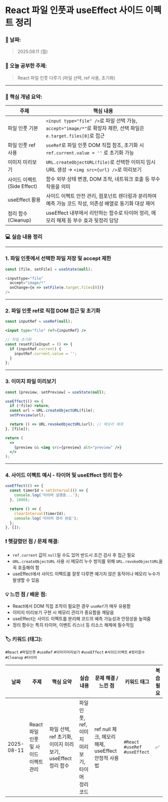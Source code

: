 # React 파일 인풋과 useEffect 사이드 이펙트 정리

### 📅 날짜:

> 2025.08.11 (월)
> 

### 📘 오늘 공부한 주제:

> React 파일 인풋 다루기 (파일 선택, ref 사용, 초기화)
> 

---

### 📝 핵심 개념 요약:

| 주제 | 핵심 내용 |
| --- | --- |
| 파일 인풋 기본 | `<input type="file" />`로 파일 선택 가능, `accept="image/*"`로 확장자 제한, 선택 파일은 `e.target.files[0]`로 접근 |
| 파일 인풋 ref 사용 | `useRef`로 파일 인풋 DOM 직접 참조, 초기화 시 `ref.current.value = ''` 로 초기화 가능 |
| 이미지 미리보기 | `URL.createObjectURL(file)`로 선택한 이미지 임시 URL 생성 → `<img src={url} />`로 미리보기 |
| 사이드 이펙트 (Side Effect) | 함수 외부 상태 변경, DOM 조작, 네트워크 호출 등 부수 작용을 의미 |
| useEffect 활용 | 사이드 이펙트 안전 관리, 컴포넌트 렌더링과 분리하여 예측 가능 코드 작성, 의존성 배열로 동기화 대상 제어 |
| 정리 함수 (Cleanup) | useEffect 내부에서 리턴하는 함수로 타이머 정리, 메모리 해제 등 부수 효과 뒷정리 담당 |

### 💻 실습 내용 정리

---

### 1. 파일 인풋에서 선택한 파일 저장 및 accept 제한

```jsx
const [file, setFile] = useState(null);

<inputtype="file"
  accept="image/*"
  onChange={e => setFile(e.target.files[0])}
/>
```

---

### 2. 파일 인풋 ref로 직접 DOM 접근 및 초기화

```jsx
const inputRef = useRef(null);

<input type="file" ref={inputRef} />

// 파일 초기화
const resetFileInput = () => {
  if (inputRef.current) {
    inputRef.current.value = '';
  }
};
```

---

### 3. 이미지 파일 미리보기

```jsx
const [preview, setPreview] = useState(null);

useEffect(() => {
  if (!file) return;
  const url = URL.createObjectURL(file);
  setPreview(url);

  return () => URL.revokeObjectURL(url); // 메모리 해제
}, [file]);

return (
  <>
    {preview && <img src={preview} alt="preview" />}
  </>
);
```

---

### 4. 사이드 이펙트 예시 - 타이머 및 useEffect 정리 함수

```jsx
useEffect(() => {
  const timerId = setInterval(() => {
    console.log('타이머 실행중...');
  }, 1000);

  return () => {
    clearInterval(timerId);
    console.log('타이머 정리 완료');
  };
}, []);
```

### ❗ 헷갈렸던 점 / 문제 해결:

- `ref.current` 값이 `null`일 수도 있어 반드시 조건 검사 후 접근 필요
- `URL.createObjectURL` 사용 시 메모리 누수 방지를 위해 `URL.revokeObjectURL`을 꼭 호출해야 함
- useEffect에서 사이드 이펙트를 잘못 다루면 예기치 않은 동작이나 메모리 누수가 발생할 수 있음

### 💡 느낀 점 / 배운 점:

- React에서 DOM 직접 조작이 필요한 경우 `useRef`가 매우 유용함
- 이미지 미리보기 구현 시 메모리 관리가 중요함을 깨달음
- useEffect는 사이드 이펙트를 분리해 코드의 예측 가능성과 안정성을 높여줌
- 정리 함수는 특히 타이머, 이벤트 리스너 등 리소스 해제에 필수적임

### 🏷️ 키워드 (태그):

`#React` `#파일인풋` `#useRef` `#이미지미리보기` `#useEffect`  `#사이드이팩트`  `#정리함수`  `#Cleanup`  `#타이머` 

| 날짜 | 주제 | 핵심 요약 | 실습 내용 | 문제 해결 / 느낀 점 | 키워드 태그 | 복습 필요 |
| --- | --- | --- | --- | --- | --- | --- |
| 2025-08-11 | React 파일 인풋 및 사이드 이펙트 관리 | 파일 선택, ref 초기화, 이미지 미리보기, useEffect 정리 함수 | 파일 인풋, ref, 이미지 미리보기, 타이머 정리 코드 | ref null 체크, 메모리 해제, useEffect 안정적 사용법 |  `#React` `#useRef` `#useEffect` | ✅ |
